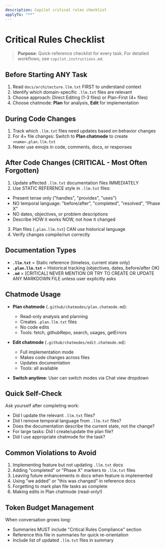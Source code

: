 ```yaml
---
description: Copilot critical rules checklist
applyTo: "**"
---
```


# Critical Rules Checklist

> **Purpose**: Quick-reference checklist for every task. For detailed workflows, see `copilot.instructions.md`.

## Before Starting ANY Task
1. Read `docs/architecture.llm.txt` FIRST to understand context
2. Identify which domain-specific `.llm.txt` files are relevant
3. Choose approach: Direct Editing (1-3 files) or Plan-First (4+ files)
4. Choose chatmode: **Plan** for analysis, **Edit** for implementation

## During Code Changes
1. Track which `.llm.txt` files need updates based on behavior changes
2. For 4+ file changes: Switch to **Plan chatmode** to create `<name>.plan.llm.txt`
3. Never use emojis in code, comments, docs, or responses

## After Code Changes (CRITICAL - Most Often Forgotten)
1. Update affected `.llm.txt` documentation files IMMEDIATELY
2. Use STATIC REFERENCE style in `.llm.txt` files:
- Present tense only ("handles", "provides", "uses")
- NO temporal language: "before/after", "completed", "resolved", "Phase X"
- NO dates, objectives, or problem descriptions
- Describe HOW it works NOW, not how it changed
3. Plan files (`.plan.llm.txt`) CAN use historical language
4. Verify changes compile/run correctly

## Documentation Types
- **`.llm.txt`** = Static reference (timeless, current state only)
- **`.plan.llm.txt`** = Historical tracking (objectives, dates, before/after OK)
- **`.md`** = [CRITICAL] NEVER MENTION OR TRY TO CREATE OR UPDATE ANY MARKDOWN FILE unless user explicitly asks

## Chatmode Usage
- **Plan chatmode** (`.github/chatmodes/plan.chatmode.md`):
  - Read-only analysis and planning
  - Creates `.plan.llm.txt` files
  - No code edits
  - Tools: fetch, githubRepo, search, usages, getErrors
  
- **Edit chatmode** (`.github/chatmodes/edit.chatmode.md`):
  - Full implementation mode
  - Makes code changes across files
  - Updates documentation
  - Tools: all available

- **Switch anytime**: User can switch modes via Chat view dropdown

## Quick Self-Check
Ask yourself after completing work:
- Did I update the relevant `.llm.txt` files?
- Did I remove temporal language from `.llm.txt` files?
- Does the documentation describe the current state, not the change?
- For large tasks: Did I create/update the plan file?
- Did I use appropriate chatmode for the task?

## Common Violations to Avoid
1. Implementing feature but not updating `.llm.txt` docs
2. Adding "completed" or "Phase X" markers to `.llm.txt` files
3. Leaving future enhancements in docs when feature is implemented
4. Using "we added" or "this was changed" in reference docs
5. Forgetting to mark plan file tasks as complete
6. Making edits in Plan chatmode (read-only!)

## Token Budget Management
When conversation grows long:
- Summaries MUST include "Critical Rules Compliance" section
- Reference this file in summaries for quick re-orientation
- Include list of updated `.llm.txt` files in summary

